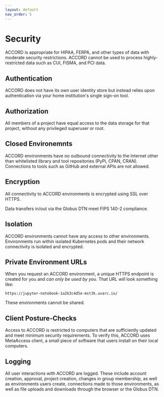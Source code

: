 ```yaml
---
layout: default
nav_order: 5
---
```


# Security

ACCORD is appropriate for HIPAA, FERPA, and other types of data with moderate security restrictions. ACCORD cannot be used to process highly-restricted data such as CUI, FISMA, and PCI data.

## Authentication

ACCORD does not have its own user identity store but instead relies upon authentication via your home institution's single sign-on tool.

## Authorization

All members of a project have equal access to the data storage for that project, without any privileged superuser or root. 

## Closed Environemnts

ACCORD environments have no outbound connectivity to the Internet other than whitelisted library and tool 
repositories (PyPi, CPAN, CRAN). Connections to tools such as GitHub and external APIs are not allowed.

## Encryption

All connectivity to ACCORD environments is encrypted using SSL over HTTPS. 

Data transfers in/out via the Globus DTN meet FIPS 140-2 compliance.

## Isolation

ACCORD environments cannot have any access to other environments. Environments run within isolated Kubernetes pods and their
network connectivity is isolated and encrypted.

## Private Environment URLs

When you request an ACCORD environment, a unique HTTPS endpoint is created for you and 
*can only be used by you*. That URL will look something like:

    https://jupyter-notebook-1a2b3c4d5e-mst3k.uvarc.io/

These environments cannot be shared.

## Client Posture-Checks

Access to ACCORD is restricted to computers that are sufficiently
updated and meet minimum security requirements. To verify this, ACCORD uses MetaAccess client, a small piece of software that users install on their local computers. 

## Logging

All user interactions with ACCORD are logged. These include account creation, approval, project creation, changes
in group membership, as well as environments users create, connections made to those environments, as well as
file uploads and downloads through the browser or the Globus DTN.
